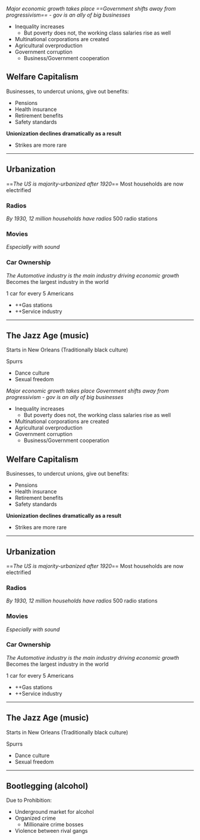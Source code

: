 *Major economic growth takes place*
*==Government shifts away from progressivism== - gov is an ally of big businesses*

- Inequality increases
	- But poverty does not, the working class salaries rise as well
- Multinational corporations are created
- Agricultural overproduction
- Government corruption
	- Business/Government cooperation

## Welfare Capitalism

Businesses, to undercut unions, give out benefits:
- Pensions
- Health insurance
- Retirement benefits
- Safety standards

**Unionization declines dramatically as a result**
- Strikes are more rare

---

## Urbanization

==*The US is majority-urbanized after 1920*==
Most households are now electrified

### Radios
*By 1930, 12 million households have radios*
500 radio stations

### Movies
*Especially with sound*

### Car Ownership
*The Automotive industry is the main industry driving economic growth*
Becomes the largest industry in the world

1 car for every 5 Americans
- ++Gas stations
- ++Service industry

---

## The Jazz Age (music)

Starts in New Orleans
(Traditionally black culture)

Spurrs 
- Dance culture
- Sexual freedom

*Major economic growth takes place*
*Government shifts away from progressivism - gov is an ally of big businesses*

- Inequality increases
	- But poverty does not, the working class salaries rise as well
- Multinational corporations are created
- Agricultural overproduction
- Government corruption
	- Business/Government cooperation

## Welfare Capitalism

Businesses, to undercut unions, give out benefits:
- Pensions
- Health insurance
- Retirement benefits
- Safety standards

**Unionization declines dramatically as a result**
- Strikes are more rare

---

## Urbanization

==*The US is majority-urbanized after 1920*==
Most households are now electrified

### Radios
*By 1930, 12 million households have radios*
500 radio stations

### Movies
*Especially with sound*

### Car Ownership
*The Automotive industry is the main industry driving economic growth*
Becomes the largest industry in the world

1 car for every 5 Americans
- ++Gas stations
- ++Service industry

---

## The Jazz Age (music)

Starts in New Orleans
(Traditionally black culture)

Spurrs 
- Dance culture
- Sexual freedom

---

## Bootlegging (alcohol)

Due to Prohibition:
- Underground market for alcohol
- Organized crime
	- Millionaire crime bosses
- Violence between rival gangs
